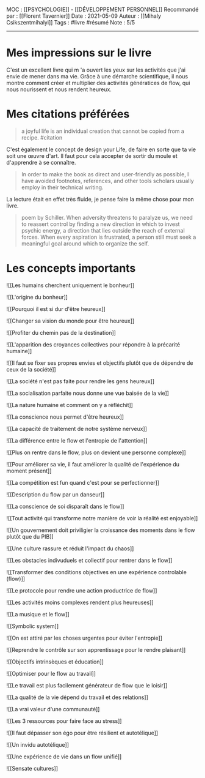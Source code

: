 MOC : [[PSYCHOLOGIE]] - [[DÉVELOPPEMENT PERSONNEL]]
Recommandé par : [[Florent Tavernier]]
Date : 2021-05-09
Auteur : [[Mihaly Csikszentmihalyi]]
Tags : #livre #résumé 
Note : 5/5
***

# Mes impressions sur le livre
C'est un excellent livre qui m 'a ouvert les yeux sur les activités que j'ai envie de mener dans ma vie. Grâce à une démarche scientifique, il nous montre comment créer et multiplier des activités génératices de flow, qui nous nourissent et nous rendent heureux.

# Mes citations préférées

> a joyful life is an individual creation that cannot be copied from a recipe. #citation 

C'est également le concept de design your Life, de faire en sorte que ta vie soit une œuvre d'art. Il faut pour cela accepter de sortir du moule et d'apprendre à se connaître.

> In order to make the book as direct and user-friendly as possible, I have avoided footnotes, references, and other tools scholars usually employ in their technical writing.

La lecture était en effet très fluide, je pense faire la même chose pour mon livre.

> poem by Schiller. When adversity threatens to paralyze us, we need to reassert control by finding a new direction in which to invest psychic energy, a direction that lies outside the reach of external forces. When every aspiration is frustrated, a person still must seek a meaningful goal around which to organize the self.


# Les concepts importants

![[Les humains cherchent uniquement le bonheur]]

![[L'origine du bonheur]]

![[Pourquoi il est si dur d'être heureux]]

![[Changer sa vision du monde pour être heureux]] 

![[Profiter du chemin pas de la destination]]

![[L'apparition des croyances collectives pour répondre à la précarité humaine]]

![[Il faut se fixer ses propres envies et objectifs plutôt que de dépendre de ceux de la société]]

![[La société n'est pas faite pour rendre les gens heureux]]

![[La socialisation parfaite nous donne une vue baisée de la vie]] 

![[La nature humaine et comment on y a réfléchit]]

![[La conscience nous permet d'être heureux]]

![[La capacité de traitement de notre système nerveux]]

![[La différence entre le flow et l'entropie de l'attention]]

![[Plus on rentre dans le flow, plus on devient une personne complexe]] 

![[Pour améliorer sa vie, il faut améliorer la qualité de l'expérience du moment présent]]

![[La compétition est fun quand c'est pour se perfectionner]]

![[Description du flow par un danseur]] 

![[La conscience de soi disparaît dans le flow]]

![[Tout activité qui transforme notre manière de voir la réalité est enjoyable]]

![[Un gouvernement doit priviligier la croissance des moments dans le flow plutôt que du PIB]]

![[Une culture rassure et réduit l'impact du chaos]]

![[Les obstacles indivuduels et collectif pour rentrer dans le flow]]

![[Transformer des conditions objectives en une expérience controlable (flow)]]

![[Le protocole pour rendre une action productrice de flow]]

![[Les activités moins complexes rendent plus heureuses]]

![[La musique et le flow]]

![[Symbolic system]]

![[On est attiré par les choses urgentes pour éviter l'entropie]]

![[Reprendre le contrôle sur son apprentissage pour le rendre plaisant]]

![[Objectifs intrinsèques et éducation]]

![[Optimiser pour le flow au travail]]

![[Le travail est plus facilement générateur de flow que le loisir]]

![[La qualité de la vie dépend du travail et des relations]]

![[La vrai valeur d'une communauté]]

![[Les 3 ressources pour faire face au stress]]

![[Il faut dépasser son égo pour être résilient et autotélique]]

![[Un invidu autotélique]]

![[Une expérience de vie dans un flow unifié]]

![[Sensate cultures]]














